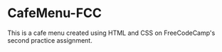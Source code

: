 # CafeMenu-FCC
This is a cafe menu created using HTML and CSS on FreeCodeCamp's second practice assignment.
